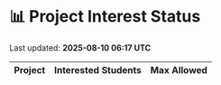 # 📊 Project Interest Status

Last updated: **2025-08-10 06:17 UTC**

| Project | Interested Students | Max Allowed |
|---------|---------------------|-------------|
